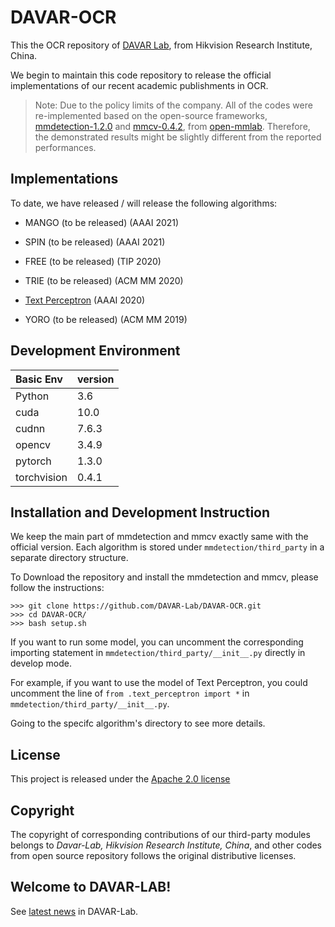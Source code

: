 # DAVAR-OCR

This the OCR repository of [DAVAR Lab](https://davar-lab.github.io/), from Hikvision Research Institute, China. 

We begin to maintain this code repository to release the official implementations of our recent academic publishments in OCR.

> Note: Due to the policy limits of the company. All of the codes were re-implemented based on the open-source frameworks, [mmdetection-1.2.0](https://github.com/open-mmlab/mmdetection/releases/tag/v1.2.0) and [mmcv-0.4.2](https://github.com/open-mmlab/mmcv/releases/tag/v0.4.2), from [open-mmlab](https://github.com/open-mmlab "open-mmlab"). Therefore, the demonstrated results might be slightly different from the reported performances.

## Implementations
To date, we have released / will release the following algorithms:

- MANGO (to be released) (AAAI 2021)

- SPIN (to be released) (AAAI 2021)

- FREE (to be released) (TIP 2020)

- TRIE (to be released) (ACM MM 2020)

- [Text Perceptron](third_party/text_perceptron/) (AAAI 2020)

- YORO (to be released) (ACM MM 2019)

## Development Environment

| Basic Env   | version |
| :---------- | ------- |
| Python      | 3.6     |
| cuda        | 10.0    |
| cudnn       | 7.6.3   |
| opencv      | 3.4.9   |
| pytorch     | 1.3.0   |
| torchvision | 0.4.1   |

## Installation and Development Instruction 
We keep the main part of mmdetection and mmcv exactly same with the official version. Each algorithm is stored under `mmdetection/third_party` in a separate directory structure.

To Download the repository and install the mmdetection and mmcv, please follow the instructions:
``` basic
>>> git clone https://github.com/DAVAR-Lab/DAVAR-OCR.git
>>> cd DAVAR-OCR/
>>> bash setup.sh
```
If you want to run some model, you can uncomment the corresponding importing statement in `mmdetection/third_party/__init__.py` directly in develop mode.

For example, if you want to use the model of Text Perceptron, you could uncomment the line of `from .text_perceptron import *` in `mmdetection/third_party/__init__.py`.

Going to the specifc algorithm's directory to see more details.
## License
This project is released under the [Apache 2.0 license](mmdetection/third_party/LICENSE)

## Copyright

The copyright of corresponding contributions of our third-party modules belongs to *Davar-Lab, Hikvision Research Institute, China*, and other codes from open source repository follows the original distributive licenses.

## Welcome to DAVAR-LAB!
See [latest news](https://davar-lab.github.io/news/) in DAVAR-Lab.
